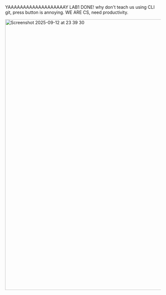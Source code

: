 YAAAAAAAAAAAAAAAAAAAY LAB1 DONE! 
why don't teach us using CLI git, press button is annoying. 
WE ARE CS, need productivity.


<img width="1400" height="878" alt="Screenshot 2025-09-12 at 23 39 30" src="https://github.com/user-attachments/assets/b9b37316-d4e9-401b-818a-490591a10c59" />
